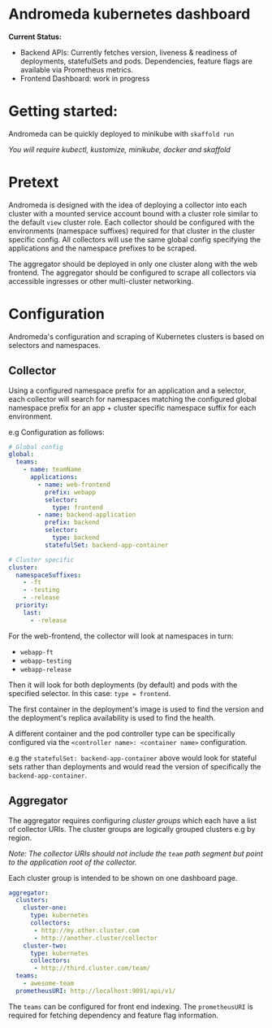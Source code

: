 # Andromeda kubernetes dashboard

**Current Status:**

- Backend APIs: Currently fetches version, liveness & readiness of deployments, statefulSets and pods. Dependencies, feature flags are 
available via Prometheus metrics.
- Frontend Dashboard: work in progress

# Getting started:

Andromeda can be quickly deployed to minikube with `skaffold run`

_You will require kubectl, kustomize, minikube, docker and skaffold_

# Pretext
Andromeda is designed with the idea of deploying a collector into each cluster with a mounted service account bound with a cluster role similar to the default 
`view` cluster role. Each collector should be configured with the environments (namespace suffixes) required for that cluster in the cluster specific config.
All collectors will use the same global config specifying the applications and the namespace prefixes to be scraped.

The aggregator should be deployed in only one cluster along with the web frontend. The aggregator should be configured
to scrape all collectors via accessible ingresses or other multi-cluster networking.
# Configuration
Andromeda's configuration and scraping of Kubernetes clusters is based on selectors and namespaces. 

## Collector
Using a configured namespace prefix for an application and a selector, each collector will search for namespaces matching the configured
global namespace prefix for an app + cluster specific namespace suffix for each environment.

e.g Configuration as follows:
```yaml
# Global config
global:
  teams:
    - name: teamName
      applications:
        - name: web-frontend
          prefix: webapp
          selector:
            type: frontend
        - name: backend-application
          prefix: backend
          selector:
            type: backend
          statefulSet: backend-app-container
```
```yaml
# Cluster specific
cluster:
  namespaceSuffixes:
    - -ft
    - -testing
    - -release
  priority:
    last:
      - -release
```

For the web-frontend, the collector will look at namespaces in turn:
- `webapp-ft`
- `webapp-testing`
- `webapp-release`

Then it will look for both deployments (by default) and pods with the specified selector. 
In this case: `type = frontend`. 

The first container in the deployment's image is used to find the version and
the deployment's replica availability is used to find the health.

A different container and the pod controller type can be specifically configured via the 
`<controller name>: <container name>` configuration. 

e.g the `statefulSet: backend-app-container` above would look for stateful sets rather than deployments and would 
read the version of specifically the `backend-app-container`.

## Aggregator
The aggregator requires configuring _cluster groups_ which each have a list of collector URIs. The cluster groups
are logically grouped clusters e.g by region. 

_Note: The collector URIs should not include the `team` path segment but point to the application root of the collector._

Each cluster group is intended to be shown on one dashboard page.
```yaml
aggregator:
  clusters:
    cluster-one:
      type: kubernetes
      collectors:
       - http://my.other.cluster.com
       - http://another.cluster/collector
    cluster-two:
      type: kubernetes
      collectors:
       - http://third.cluster.com/team/
  teams:
    - awesome-team
  prometheusURI: http://localhost:9091/api/v1/
```

The `teams` can be configured for front end indexing. The `prometheusURI` is required for fetching dependency and feature flag information.
  